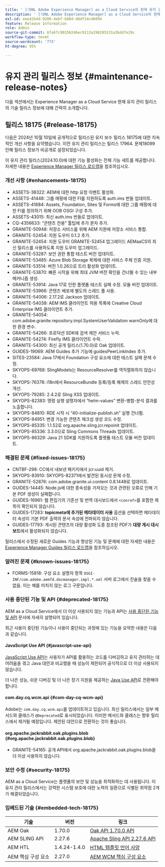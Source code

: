 ```yaml
---
title: ' [!DNL Adobe Experience Manager] as a Cloud Service의 현재 유지 관리 릴리스 정보입니다.'
description: ' [!DNL Adobe Experience Manager] as a Cloud Service의 현재 유지 관리 릴리스 정보입니다.'
exl-id: eee42b4d-9206-4ebf-b88d-d8df14c46094
feature: Release Information
role: Admin
source-git-commit: 6fa6fc9015624bec9113a198285531a3bdd7e29c
workflow-type: tm+mt
source-wordcount: '773'
ht-degree: 95%

---
```



# 유지 관리 릴리스 정보 {#maintenance-release-notes}

다음 섹션에서는 Experience Manager as a Cloud Service 현재 유지 관리 릴리스의 기술 릴리스 정보에 대해 간략히 소개합니다.

## 릴리스 18175 {#release-18175}

다음은 2024년 10월 10일에 공개적으로 릴리스된 유지 보수 릴리스 18175에 대한 지속적인 개선 사항을 요약했습니다. 이전 유지 관리 릴리스는 릴리스 17964. 문제18099 인해 릴리스 정보가 비공개로 설정되었습니다.

이 유지 관리 릴리스(2024.10.0)에 대한 기능 활성화는 전체 기능 세트를 제공합니다. 자세한 내용은 [Experience Manager 릴리스 로드맵](https://experienceleague.adobe.com/ko/docs/experience-manager-release-information/aem-release-updates/update-releases-roadmap)을 참조하십시오.

### 개선 사항 {#enhancements-18175}

* ASSETS-38322: AEM에 대한 http 요청 이벤트 활성화.
* ASSETS-41448: 그룹 매핑에 대한 FI를 지원하도록 auth.ims 번들 업데이트.
* ASSETS-41684: Assets, Foundation, Sites 및 Forms에 대한 그룹 매핑에 대한 FI를 정의하기 위해 OOB OSGI 구성 추가.
* ASSETS-43015: 최신 auth.ims 번들로 업데이트.
* CQ-4356633: “콘텐츠 전용” 툴팁에 추가 문자 추가.
* GRANITE-50948: 저장소 서비스를 위해 AEM 지원에 저장소 서비스 통합.
* GRANITE-52454: 지원 도우미 0.1.2 추가.
* GRANITE-52454: 지원 도우미 GRANITE-52454 업그레이드 AEMaaCS의 최신 릴리스를 사용하도록 지원 도우미 업그레이드.
* GRANITE-53287: 보안 권한 통합 테스트 버전 업데이트.
* GRANITE-53485: Azure Blob Storage 복제에 대한 서비스 주체 인증 지원.
* GRANITE-53514: 버전 1.0.26으로 트리 활성화 업데이트.
* GRANITE-53870: 빠른 시작을 위해 최대 JVM 버전 확인을 건너뛸 수 있는 내부 메커니즘 생성.
* GRANITE-53914: Java 17로 인한 플랫폼 테스트 실패 수정. 모듈 버전 업데이트.
* GRANITE-53966: 콘텐츠 배포에 별도의 스레드 풀 사용.
* GRANITE-54006: 2.17.2로 Jackson 업데이트.
* GRANITE-54038: AEM IMS 클라이언트 허용 목록에 Creative Cloud Enterprise IMS 클라이언트 추가.
* GRANITE-54054: com.adobe.granite.repository.impl.SystemUserValidation warnOnly에 대한 환경 변수.
* GRANITE-54266: 프로덕션 SDK에 검색 제안 서비스 누락.
* GRANITE-54274: Firefly IMS 클라이언트 수락.
* GRANITE-54300: 최신 공개 릴리스(1.70.0)로 Oak 업데이트.
* GUIDES-19069: AEM Guides 추가 기능에 guidesPeerLinkIndex 추가.
* SITES-23584: Java 17에서 Foundation 구성 요소에 대한 테스트 실패 문제 수정.
* SKYOPS-69768: SlingModels는 ResourceResolver를 역직렬화하지 않습니다.
* SKYOPS-76378: i18n에서 ResourceBundle 등록/등록 해제의 스레드 안전성 개선.
* SKYOPS-79285: 2.4.2로 Sling XSS 업데이트.
* SKYOPS-82383: 명령 실행 설명자에서 “helm-values” 변환-병합-분석 결과를 노출합니다.
* SKYOPS-84810: RDE 시작 시 “40-initialize-publish.sh” 실행 건너뜀.
* SKYOPS-84951: 변경 가능한 콘텐츠 체크섬 생성 코드 수정.
* SKYOPS-85335: 1.1.52로 org.apache.sling.jcr.repoinit 업데이트.
* SKYOPS-85336: 3.3.0으로 Sling Commons Threads 업데이트.
* SKYOPS-86329: Java 21 SDK를 지원하도록 플랫폼 테스트 모듈 버전 업데이트.

### 해결된 문제 {#fixed-issues-18175}

* CNTBF-298: CC에서 내보낸 패키지에서 jcr:uuid 제거.
* SKYOPS-83910: SKYOPS-82371에서 발견된 동시성 문제 수정.
* GRANITE-52876: com.adobe.granite.ui.content 0.8.1448로 업데이트.
* GUIDES-14445: Node.js에 대한 종속성을 가져오는 것과 관련된 오류로 인해 기본 PDF 생성이 실패합니다.
* GUIDES-16961: 웹 편집기의 기준선 및 번역 대시보드에서 `<conref>`를 포함한 제목이 확인되지 않습니다.
* GUIDES-17283: **topicmeta에 추가된 메타데이터 사용** 옵션을 선택하면 메타데이터 속성이 기본 PDF 출력의 문서 속성에 전파되지 않습니다.
* GUIDES-17793: 게시된 콘텐츠의 대량 활성화 도중 참조된 PDF가 **대량 게시 대시보드**&#x200B;에서 활성화되지 않습니다.

릴리스에서 수정된 새로운 Guides 기능과 향상된 기능 및 문제에 대한 자세한 내용은 [Experience Manager Guides 릴리스 로드맵](https://experienceleague.adobe.com/ko/docs/experience-manager-guides/using/release-info/aem-guides-releases-roadmap)을 참조하십시오.

### 알려진 문제 {#known-issues-18175}

* FORMS-15818: 구성 요소 설명자 항목 `OSGI-INF/com.adobe.aemfd.docmanager.impl.*.xml` 서버 로그에서 진술을 찾을 수 없음. 이는 해를 미치지 않는 로그 구문입니다.

### 사용 중단된 기능 및 API {#deprecated-18175}

AEM as a Cloud Service에서 더 이상 사용되지 않는 기능과 API는 [사용 중단된 기능 및 API](/help/release-notes/deprecated-removed-features.md) 문서에 자세히 설명되어 있습니다.

최근 사용이 중단된 기능이나 사용이 중단되는 과정에 있는 기능을 요약한 내용은 다음과 같습니다.

#### JavaScript Use API {#javascript-use-api}

[JavaScript Use API](https://github.com/adobe/htl-spec/blob/master/SPECIFICATION.md#42-javascript-use-api)는 사용자가 API를 활용하는 코드를 디버깅하고 유지 관리하는 데 어려움을 겪고 Java 대안과 비교했을 때 성능이 제한되어 공식적으로 더 이상 사용되지 않습니다.

더 나은 성능, 쉬운 디버깅 및 더 나은 장기 지원을 제공하는 [Java Use API](https://experienceleague.adobe.com/ko/docs/experience-manager-htl/content/java-use-api)로 전환해야 합니다.

#### com.day.cq.wcm.api {#com-day-cq-wcm-api}

Adobe는 `com.day.cq.wcm.api`를 업데이트하고 있습니다. 최신 릴리스에서는 일부 메서드와 클래스가 `@Deprecated`로 표시되었습니다. 이러한 메서드와 클래스는 향후 릴리스에서 제거될 예정입니다. 제안된 대안으로 전환하는 것이 좋습니다.

#### org.apache.jackrabbit.oak.plugins.blob {#org.apache.jackrabbit.oak.plugins.blob}

* GRANITE-54165: 공개 API에서 org.apache.jackrabbit.oak.plugins.blob을 더 이상 사용하지 않습니다.

### 보안 수정 {#security-18175}

AEM as a Cloud Service는 플랫폼의 보안 및 성능을 최적화하는 데 사용됩니다. 이 유지 관리 릴리스에서는 강력한 시스템 보호에 대한 노력의 일환으로 식별된 취약점 2개가 해결되었습니다.

### 임베드된 기술 {#embedded-tech-18175}

| 기술 | 버전 | 링크 |
|---|---|---|
| AEM Oak | 1.70.0 | [Oak API 1.70.0 API](https://www.javadoc.io/doc/org.apache.jackrabbit/oak-api/1.70.0/index.html) |
| AEM SLING API | 2.27.6 | [Apache Sling API 2.27.6 API](https://www.javadoc.io/doc/org.apache.sling/org.apache.sling.api/latest/index.html) |
| AEM HTL | 1.4.24-1.4.0 | [HTML 템플릿 언어 사양](https://github.com/adobe/htl-spec) |
| AEM 핵심 구성 요소 | 2.27.0 | [AEM WCM 핵심 구성 요소](https://github.com/adobe/aem-core-wcm-components) |
